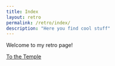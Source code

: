 ```yaml
---
title: Index
layout: retro
permalink: /retro/index/
description: "Here you find cool stuff"
---
```


Welcome to my retro page!

[To the Temple](/temple)
